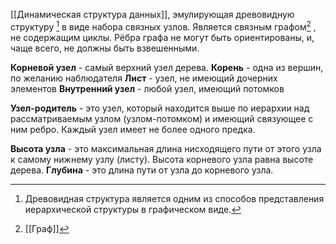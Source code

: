 [[Динамическая структура данных]], эмулирующая древовидную структуру [^1] в виде набора связных узлов. Является связным графом[^2] , не содержащим циклы. Рёбра графа не могут быть ориентированы, и, чаще всего, не должны быть взвешенными. 

**Корневой узел** - самый верхний узел дерева. 
**Корень** - одна из вершин, по желанию наблюдателя
**Лист** - узел, не имеющий дочерних элементов 
**Внутренний узел** - любой узел, имеющий потомков 

**Узел-родитель** - это узел, который находится выше по иерархии над рассматриваемым узлом (узлом-потомком) и имеющий связующее с ним ребро. Каждый узел имеет не более одного предка. 

**Высота узла** - это максимальная длина нисходящего пути от этого узла к самому нижнему узлу (листу). Высота корневого узла равна высоте дерева. 
**Глубина** - это длина пути от узла до корневого узла. 

[^1]: Древовидная структура является одним из способов представления иерархической структуры в графическом виде.
[^2]: [[Граф]]